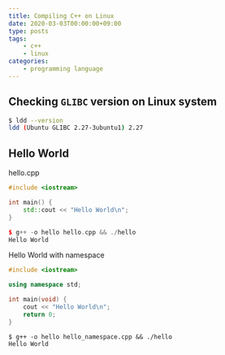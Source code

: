 ```yaml
---
title: Compiling C++ on Linux
date: 2020-03-03T00:00:00+09:00
type: posts
tags:
    - c++
    - linux
categories:
    - programming language
---
```


## Checking `GLIBC` version on Linux system


```bash
$ ldd --version
ldd (Ubuntu GLIBC 2.27-3ubuntu1) 2.27
```

## Hello World

hello.cpp

```cpp
#include <iostream>

int main() {
    std::cout << "Hello World\n";
}
```

```cpp
$ g++ -o hello hello.cpp && ./hello
Hello World
```

Hello World with namespace

```c++
#include <iostream>

using namespace std;

int main(void) {
    cout << "Hello World\n";
    return 0;
}
```

```
$ g++ -o hello hello_namespace.cpp && ./hello
Hello World
```

